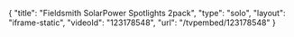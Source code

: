 {
    "title": "Fieldsmith SolarPower Spotlights 2pack",
    "type": "solo",
    "layout": "iframe-static",
    "videoId": "123178548",
    "url": "\/tvpembed\/123178548"
}